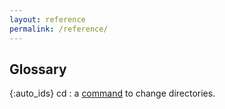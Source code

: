 ```yaml
---
layout: reference
permalink: /reference/
---
```


## Glossary

{:auto_ids}
cd
: a [command](#command) to change directories.
